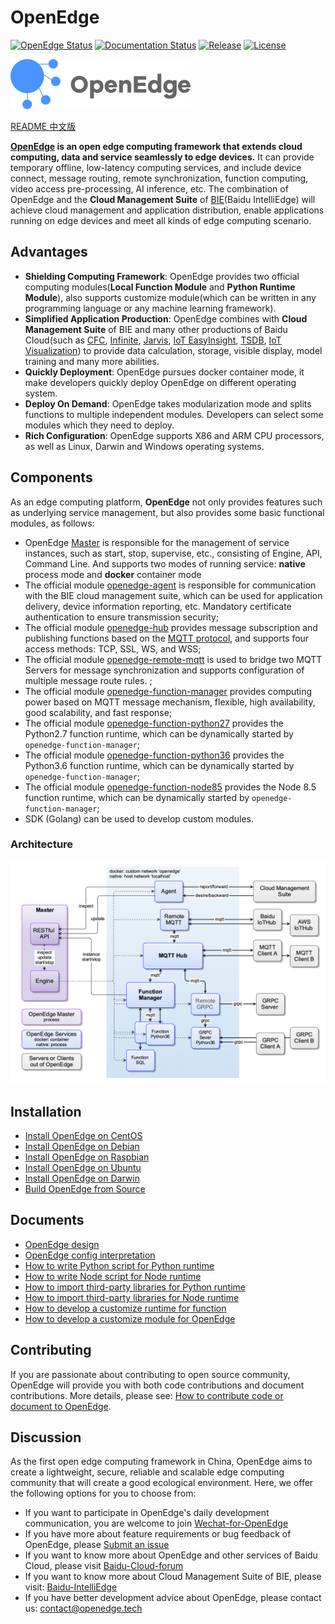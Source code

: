 # OpenEdge

[![OpenEdge Status](https://travis-ci.com/baidu/openedge.svg?branch=master)](https://travis-ci.com/baidu/openedge)  [![Documentation Status](https://img.shields.io/badge/docs-latest-brightgreen.svg?style=flat)](https://openedge.tech/en)    [![Release](https://img.shields.io/github/release-pre/baidu/openedge.svg?color=blue&label=pre-release)](https://github.com/baidu/openedge/releases)    [![License](https://img.shields.io/github/license/baidu/openedge.svg?color=blue)](LICENSE)

![OpenEdge-logo](./doc/images/logo/logo-with-name.png)

[README 中文版](./README-CN.md)

**[OpenEdge](https://openedge.tech) is an open edge computing framework that extends cloud computing, data and service seamlessly to edge devices.** It can provide temporary offline, low-latency computing services, and include device connect, message routing, remote synchronization, function computing, video access pre-processing, AI inference, etc. The combination of OpenEdge and the **Cloud Management Suite** of [BIE](https://cloud.baidu.com/product/bie.html)(Baidu IntelliEdge) will achieve cloud management and application distribution, enable applications running on edge devices and meet all kinds of edge computing scenario.

## Advantages

- **Shielding Computing Framework**: OpenEdge provides two official computing modules(**Local Function Module** and **Python Runtime Module**), also supports customize module(which can be written in any programming language or any machine learning framework).
- **Simplified Application Production**: OpenEdge combines with **Cloud Management Suite** of BIE and many other productions of Baidu Cloud(such as [CFC](https://cloud.baidu.com/product/cfc.html), [Infinite](https://cloud.baidu.com/product/infinite.html), [Jarvis](http://di.baidu.com/product/jarvis), [IoT EasyInsight](https://cloud.baidu.com/product/ist.html), [TSDB](https://cloud.baidu.com/product/tsdb.html), [IoT Visualization](https://cloud.baidu.com/product/iotviz.html)) to provide data calculation, storage, visible display, model training and many more abilities.
- **Quickly Deployment**: OpenEdge pursues docker container mode, it make developers quickly deploy OpenEdge on different operating system.
- **Deploy On Demand**: OpenEdge takes modularization mode and splits functions to multiple independent modules. Developers can select some modules which they need to deploy.
- **Rich Configuration**: OpenEdge supports X86 and ARM CPU processors, as well as Linux, Darwin and Windows operating systems.

## Components

As an edge computing platform, **OpenEdge** not only provides features such as underlying service management, but also provides some basic functional modules, as follows:

- OpenEdge [Master](./doc/us-en/overview/OpenEdge-design.md#master) is responsible for the management of service instances, such as start, stop, supervise, etc., consisting of Engine, API, Command Line. And supports two modes of running service: **native** process mode and **docker** container mode
- The official module [openedge-agent](./doc/us-en/overview/OpenEdge-design.md#openedge-agent) is responsible for communication with the BIE cloud management suite, which can be used for application delivery, device information reporting, etc. Mandatory certificate authentication to ensure transmission security;
- The official module [openedge-hub](./doc/us-en/overview/OpenEdge-design.md#openedge-hub) provides message subscription and publishing functions based on the [MQTT protocol](http://docs.oasis-open.org/mqtt/mqtt/v3.1.1/os/mqtt-v3.1.1-os.html), and supports four access methods: TCP, SSL, WS, and WSS;
- The official module [openedge-remote-mqtt](./doc/us-en/overview/OpenEdge-design.md#openedge-remote-mqtt) is used to bridge two MQTT Servers for message synchronization and supports configuration of multiple message route rules. ;
- The official module [openedge-function-manager](./doc/us-en/overview/OpenEdge-design.md#openedge-function-manager) provides computing power based on MQTT message mechanism, flexible, high availability, good scalability, and fast response;
- The official module [openedge-function-python27](./doc/us-en/overview/OpenEdge-design.md#openedge-function-python27) provides the Python2.7 function runtime, which can be dynamically started by `openedge-function-manager`;
- The official module [openedge-function-python36](./doc/us-en/overview/OpenEdge-design.md#openedge-function-python36) provides the Python3.6 function runtime, which can be dynamically started by `openedge-function-manager`;
- The official module [openedge-function-node85](./doc/us-en/overview/OpenEdge-design.md#openedge-function-node85) provides the Node 8.5 function runtime, which can be dynamically started by `openedge-function-manager`;
- SDK (Golang) can be used to develop custom modules.

### Architecture

![Architecture](./doc/images/overview/design/openedge_design.png)

## Installation

- [Install OpenEdge on CentOS](./doc/us-en/setup/Install-OpenEdge-on-CentOS.md)
- [Install OpenEdge on Debian](./doc/us-en/setup/Install-OpenEdge-on-Debian.md)
- [Install OpenEdge on Raspbian](./doc/us-en/setup/Install-OpenEdge-on-Raspbian.md)
- [Install OpenEdge on Ubuntu](./doc/us-en/setup/Install-OpenEdge-on-Ubuntu.md)
- [Install OpenEdge on Darwin](./doc/us-en/setup/Install-OpenEdge-on-Darwin.md)
- [Build OpenEdge from Source](./doc/us-en/setup/Build-OpenEdge-from-Source.md)

## Documents

- [OpenEdge design](./doc/us-en/overview/OpenEdge-design.md)
- [OpenEdge config interpretation](./doc/us-en/tutorials/Config-interpretation.md)
- [How to write Python script for Python runtime](./doc/us-en/customize/How-to-write-a-python-script-for-python-runtime.md)
- [How to write Node script for Node runtime](./doc/us-en/customize/How-to-write-a-node-script-for-node-runtime.md)
- [How to import third-party libraries for Python runtime](./doc/us-en/customize/How-to-import-third-party-libraries-for-python-runtime.md)
- [How to import third-party libraries for Node runtime](./doc/us-en/customize/How-to-import-third-party-libraries-for-node-runtime.md)
- [How to develop a customize runtime for function](./doc/us-en/customize/How-to-develop-a-customize-runtime-for-function.md)
- [How to develop a customize module for OpenEdge](./doc/us-en/customize/How-to-develop-a-customize-module-for-OpenEdge.md)

## Contributing

If you are passionate about contributing to open source community, OpenEdge will provide you with both code contributions and document contributions. More details, please see: [How to contribute code or document to OpenEdge](./CONTRIBUTING.md).

## Discussion

As the first open edge computing framework in China, OpenEdge aims to create a lightweight, secure, reliable and scalable edge computing community that will create a good ecological environment. Here, we offer the following options for you to choose from:

- If you want to participate in OpenEdge's daily development communication, you are welcome to join [Wechat-for-OpenEdge](https://openedge.bj.bcebos.com/Wechat/Wechat-OpenEdge.png)
- If you have more about feature requirements or bug feedback of OpenEdge, please [Submit an issue](https://github.com/baidu/openedge/issues)
- If you want to know more about OpenEdge and other services of Baidu Cloud, please visit [Baidu-Cloud-forum](https://cloud.baidu.com/forum/bce)
- If you want to know more about Cloud Management Suite of BIE, please visit: [Baidu-IntelliEdge](https://cloud.baidu.com/product/bie.html)
- If you have better development advice about OpenEdge, please contact us: <contact@openedge.tech>
